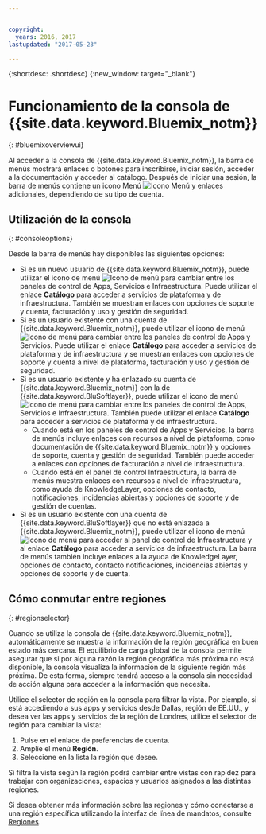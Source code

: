 ```yaml
---


copyright:
  years: 2016, 2017
lastupdated: "2017-05-23"

---
```


{:shortdesc: .shortdesc}
{:new_window: target="_blank"}

# Funcionamiento de la consola de {{site.data.keyword.Bluemix_notm}}
{: #bluemixoverviewui}

Al acceder a la consola de {{site.data.keyword.Bluemix_notm}}, la barra de menús mostrará enlaces o botones para inscribirse, iniciar sesión, acceder a la documentación y acceder al catálogo. Después de iniciar una sesión, la barra de menús contiene un icono Menú ![Icono Menú](../icons/icon_hamburger.svg) y enlaces adicionales, dependiendo de su tipo de cuenta.

## Utilización de la consola
{: #consoleoptions}

Desde la barra de menús hay disponibles las siguientes opciones:

* Si es un nuevo usuario de {{site.data.keyword.Bluemix_notm}}, puede utilizar el icono de menú ![Icono de menú](../icons/icon_hamburger.svg) para cambiar entre los paneles de control de Apps, Servicios e Infraestructura. Puede utilizar el enlace **Catálogo** para acceder a servicios de plataforma y de infraestructura. También se muestran enlaces con opciones de soporte y cuenta, facturación y uso y gestión de seguridad.
* Si es un usuario existente con una cuenta de {{site.data.keyword.Bluemix_notm}}, puede utilizar el icono de menú ![Icono de menú](../icons/icon_hamburger.svg) para cambiar entre los paneles de control de Apps y Servicios. Puede utilizar el enlace **Catálogo** para acceder a servicios de plataforma y de infraestructura y se muestran enlaces con opciones de soporte y cuenta a nivel de plataforma, facturación y uso y gestión de seguridad.
* Si es un usuario existente y ha enlazado su cuenta de {{site.data.keyword.Bluemix_notm}} con la de {{site.data.keyword.BluSoftlayer}}, puede utilizar el icono de menú ![Icono de menú](../icons/icon_hamburger.svg) para cambiar entre los paneles de control de Apps, Servicios e Infraestructura. También puede utilizar el enlace **Catálogo** para acceder a servicios de plataforma y de infraestructura.
  * Cuando está en los paneles de control de Apps y Servicios, la barra de menús incluye enlaces con recursos a nivel de plataforma, como documentación de {{site.data.keyword.Bluemix_notm}} y opciones de soporte, cuenta y gestión de seguridad. También puede acceder a enlaces con opciones de facturación a nivel de infraestructura.
  * Cuando está en el panel de control Infraestructura, la barra de menús muestra enlaces con recursos a nivel de infraestructura, como ayuda de KnowledgeLayer, opciones de contacto, notificaciones, incidencias abiertas y opciones de soporte y de gestión de cuentas.
* Si es un usuario existente con una cuenta de {{site.data.keyword.BluSoftlayer}} que no está enlazada a {{site.data.keyword.Bluemix_notm}}, puede utilizar el icono de menú ![Icono de menú](../icons/icon_hamburger.svg) para acceder al panel de control de Infraestructura y al enlace **Catálogo** para acceder a servicios de infraestructura. La barra de menús también incluye enlaces a la ayuda de KnowledgeLayer, opciones de contacto, contacto notificaciones, incidencias abiertas y opciones de soporte y de cuenta.

## Cómo conmutar entre regiones 
{: #regionselector}

Cuando se utiliza la consola de {{site.data.keyword.Bluemix_notm}}, automáticamente se muestra la información de la región geográfica en buen estado más cercana. El equilibrio de carga global de la consola permite asegurar que si por alguna razón la región geográfica más próxima no está disponible, la consola visualiza la información de la siguiente región más próxima. De esta forma, siempre tendrá acceso a la consola sin necesidad de acción alguna para acceder a la información que necesita.

Utilice el selector de región en la consola para filtrar la vista. Por ejemplo, si está accediendo a sus apps y servicios desde Dallas, región de EE.UU., y desea ver las apps y servicios de la región de Londres, utilice el selector de región para cambiar la vista:

1. Pulse en el enlace de preferencias de cuenta.
2. Amplíe el menú **Región**.
3. Seleccione en la lista la región que desee.

Si filtra la vista según la región podrá cambiar entre vistas con rapidez para trabajar con organizaciones, espacios y usuarios asignados a las distintas regiones.

Si desea obtener más información sobre las regiones y cómo conectarse a una región específica utilizando la interfaz de línea de mandatos, consulte [Regiones](/docs/overview/cf.html#ov_intro_reg).  




